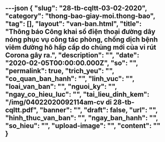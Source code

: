 ---json
{
    "slug": "28-tb-cqltt-03-02-2020",
    "category": "thong-bao-giay-moi.thong-bao",
    "tag": [],
    "layout": "van-ban.html",
    "title": "Thông báo Công khai số điện thoại đường dây nóng phục vụ công tác phòng, chống dịch bệnh viêm đường hô hấp cấp do chủng mới của vi rút Corona gây ra.",
    "description": "",
    "date": "2020-02-05T00:00:00.000Z",
    "so": "",
    "permalink": true,
    "trich_yeu": "",
    "co_quan_ban_hanh": "",
    "linh_vuc": "",
    "loai_van_ban": "",
    "nguoi_ky": "",
    "ngay_co_hieu_luc": "",
    "tai_lieu_dinh_kem": "/img/04022020092114am-cv di 28-tb-cqltt.pdf",
    "banner": "",
    "draft": false,
    "url": "",
    "hinh_thuc_van_ban": "",
    "ngay_ban_hanh": "",
    "so_hieu": "",
    "upload-image": "",
    "__content__": ""
}
---
